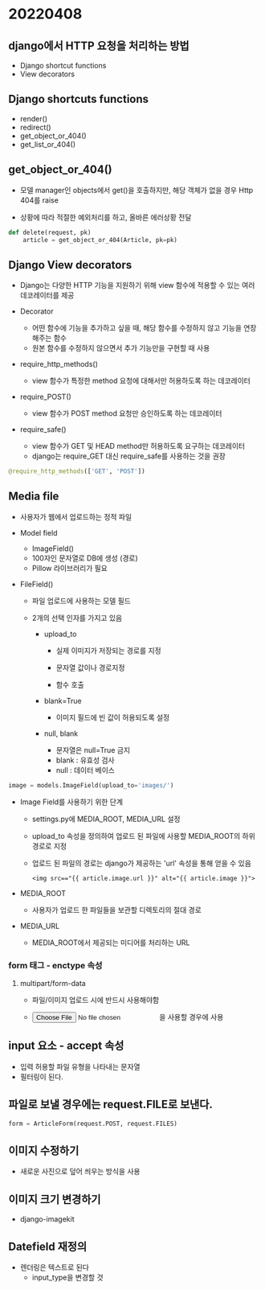 # 20220408



## django에서 HTTP 요청을 처리하는 방법



* Django shortcut functions
* View decorators



## Django shortcuts functions

* render()
* redirect()
* get_object_or_404()
* get_list_or_404()



## get_object_or_404()

* 모델 manager인 objects에서 get()을 호출하지만, 해당 객체가 없을 경우 Http 404를 raise

* 상황에 따라 적절한 예외처리를 하고, 올바른 에러상황 전달



```python
def delete(request, pk)
	article = get_object_or_404(Article, pk=pk)
```



## Django View decorators

* Django는 다양한 HTTP 기능을 지원하기 위해 view 함수에 적용할 수 있는 여러 데코레이터를 제공
* Decorator
  * 어떤 함수에 기능을 추가하고 싶을 때, 해당 함수를 수정하지 않고 기능을 연장 해주는 함수
  * 원본 함수를 수정하지 않으면서 추가 기능만을 구현할 때 사용

* require_http_methods()
  * view 함수가 특정한 method 요청에 대해서만 허용하도록 하는 데코레이터
* require_POST()
  * view 함수가 POST method 요청만 승인하도록 하는 데코레이터
* require_safe()
  * view 함수가 GET 및 HEAD method만 허용하도록 요구하는 데코레이터
  * django는 require_GET 대신 require_safe를 사용하는 것을 권장



```python
@require_http_methods(['GET', 'POST'])
```



## Media file

* 사용자가 웹에서 업로드하는 정적 파일

* Model field
  * ImageField()
  * 100자인 문자열로 DB에 생성 (경로)
  * Pillow 라이브러리가 필요

* FileField()

  * 파일 업로드에 사용하는 모델 필드

  * 2개의 선택 인자를 가지고 있음

    * upload_to

      * 실제 이미지가 저장되는 경로를 지정

      * 문자열 값이나 경로지정

      * 함수 호출

        

    * blank=True

      * 이미지 필드에 빈 값이 허용되도록 설정

    * null,  blank
      * 문자열은 null=True 금지
      * blank : 유효성 검사
      * null : 데이터 베이스

```python
image = models.ImageField(upload_to='images/')
```

* Image Field를 사용하기 위한 단계

  * settings.py에 MEDIA_ROOT, MEDIA_URL 설정

  * upload_to 속성을 정의하여 업로드 된 파일에 사용할 MEDIA_ROOT의 하위 경로로 지정

  * 업로드 된 파일의 경로는 django가 제공하는 'url' 속성을 통해 얻을 수 있음

    ```django
    <img src=="{{ article.image.url }}" alt="{{ article.image }}">
    ```

* MEDIA_ROOT
  * 사용자가 업로드 한 파일들을 보관할 디렉토리의 절대 경로
* MEDIA_URL
  * MEDIA_ROOT에서 제공되는 미디어를 처리하는 URL



### form 태그 - enctype 속성

1. multipart/form-data

   * 파일/이미지 업로드 시에 반드시 사용해야함

   * <input type="file">을 사용할 경우에 사용

     

## input 요소 - accept 속성

* 입력 허용할 파일 유형을 나타내는 문자열
* 필터링이 된다.



## 파일로 보낼 경우에는 request.FILE로 보낸다.

```python
form = ArticleForm(request.POST, request.FILES)
```



## 이미지 수정하기

* 새로운 사진으로 덮어 씌우는 방식을 사용



## 이미지 크기 변경하기

* django-imagekit



## Datefield 재정의

* 렌더링은 텍스트로 된다
  * input_type을 변경할 것